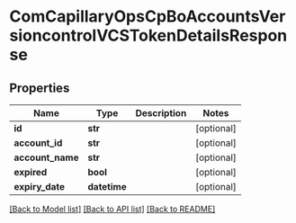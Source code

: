 # ComCapillaryOpsCpBoAccountsVersioncontrolVCSTokenDetailsResponse

## Properties
Name | Type | Description | Notes
------------ | ------------- | ------------- | -------------
**id** | **str** |  | [optional] 
**account_id** | **str** |  | [optional] 
**account_name** | **str** |  | [optional] 
**expired** | **bool** |  | [optional] 
**expiry_date** | **datetime** |  | [optional] 

[[Back to Model list]](../README.md#documentation-for-models) [[Back to API list]](../README.md#documentation-for-api-endpoints) [[Back to README]](../README.md)

